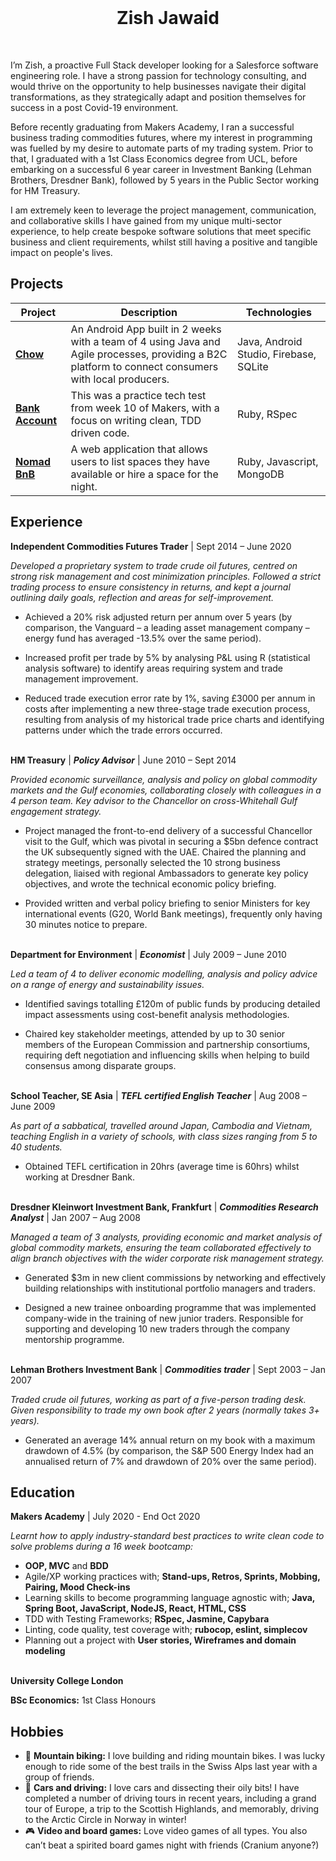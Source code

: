 <br>
<h1 align="center">
 Zish Jawaid
</h1>
<br> 

I’m Zish, a proactive Full Stack developer looking for a Salesforce software engineering role. I have a strong passion for technology consulting, and would thrive on the opportunity to help businesses navigate their digital transformations, as they strategically adapt and position themselves for success in a post Covid-19 environment.

Before recently graduating from Makers Academy, I ran a successful business trading commodities futures, where my interest in programming was fuelled by my desire to automate parts of my trading system. Prior to that, I graduated with a 1st Class Economics degree from UCL, before embarking on a successful 6 year career in Investment Banking (Lehman Brothers, Dresdner Bank), followed by 5 years in the Public Sector working for HM Treasury.

I am extremely keen to leverage the project management, communication, and collaborative skills I have gained from my unique multi-sector experience, to help create bespoke software solutions that meet specific business and client requirements, whilst still having a positive and tangible impact on people's lives.


## Projects

| Project                                                            | Description                                                                                                                                               | Technologies                           |
| ------------------------------------------------------------------ | --------------------------------------------------------------------------------------------------------------------------------------------------------- | -------------------------------------- |
| [**Chow**](https://github.com/ZishJawaid/project_chow)             | An Android App built in 2 weeks with a team of 4 using Java and Agile processes, providing a B2C platform to connect consumers with local producers. <br> | Java, Android Studio, Firebase, SQLite |
| [**Bank Account**](https://github.com/ZishJawaid/Bank-Account-App) | This was a practice tech test from week 10 of Makers, with a focus on writing clean, TDD driven code.                                                     | Ruby, RSpec                            |
| [**Nomad BnB**](https://github.com/just-tam/makersBnB)             | A web application that allows users to list spaces they have available or hire a space for the night. <br>                                                | Ruby, Javascript, MongoDB              |


## Experience

**Independent Commodities Futures Trader** | Sept 2014 – June 2020

_Developed a proprietary system to trade crude oil futures, centred on strong risk management and cost minimization principles. Followed a strict trading process to ensure consistency in returns, and kept a journal outlining daily goals, reflection and areas for self-improvement._

- Achieved a 20% risk adjusted return per annum over 5 years (by comparison, the Vanguard – a leading asset management company – energy fund has averaged -13.5% over the same period).

- Increased profit per trade by 5% by analysing P&L using R (statistical analysis software) to identify areas requiring system and trade management improvement.

- Reduced trade execution error rate by 1%, saving £3000 per annum in costs after implementing a new three-stage trade execution process, resulting from analysis of my historical trade price charts and identifying patterns under which the trade errors occurred.<br></br>

**HM Treasury** | **_Policy Advisor_** | June 2010 – Sept 2014

_Provided economic surveillance, analysis and policy on global commodity markets and the Gulf economies, collaborating closely with colleagues in a 4 person team. Key advisor to the Chancellor on cross-Whitehall Gulf engagement strategy._

- Project managed the front-to-end delivery of a successful Chancellor visit to the Gulf, which was pivotal in securing a $5bn defence contract the UK subsequently signed with the UAE. Chaired the planning and strategy meetings, personally selected the 10 strong business delegation, liaised with regional Ambassadors to generate key policy objectives, and wrote the technical economic policy briefing.

- Provided written and verbal policy briefing to senior Ministers for key international events (G20, World Bank meetings), frequently only having 30 minutes notice to prepare.<br></br>

**Department for Environment** | **_Economist_** | July 2009 – June 2010

_Led a team of 4 to deliver economic modelling, analysis and policy advice on a range of energy and sustainability issues._ 

- Identified savings totalling £120m of public funds by producing detailed impact assessments using cost-benefit analysis methodologies.

- Chaired key stakeholder meetings, attended by up to 30 senior members of the European Commission and partnership consortiums, requiring deft negotiation and influencing skills when helping to build consensus among disparate groups.<br></br>

**School Teacher, SE Asia** | **_TEFL certified English Teacher_** | Aug 2008 – June 2009

_As part of a sabbatical, travelled around Japan, Cambodia and Vietnam, teaching English in a variety of schools, with class sizes ranging from 5 to 40 students._

- Obtained TEFL certification in 20hrs (average time is 60hrs) whilst working at Dresdner Bank.<br></br>

**Dresdner Kleinwort Investment Bank, Frankfurt** | **_Commodities Research Analyst_** | Jan 2007 – Aug 2008

_Managed a team of 3 analysts, providing economic and market analysis of global commodity markets, ensuring the team collaborated effectively to align branch objectives with the wider corporate risk management strategy._

- Generated $3m in new client commissions by networking and effectively building relationships with institutional portfolio managers and traders.

- Designed a new trainee onboarding programme that was implemented company-wide in the training of new junior traders. Responsible for supporting and developing 10 new traders through the company mentorship programme.<br></br>

**Lehman Brothers Investment Bank** | **_Commodities trader_** | Sept 2003 – Jan 2007

_Traded crude oil futures, working as part of a five-person trading desk. Given responsibility to trade my own book after 2 years (normally takes 3+ years)._

- Generated an average 14% annual return on my book with a maximum drawdown of 4.5% (by comparison, the S&P 500 Energy Index had an annualised return of 7% and drawdown of 20% over the same period).


## Education

**Makers Academy** | July 2020 - End Oct 2020

_Learnt how to apply industry-standard best practices to write clean code to solve problems during a 16 week bootcamp:_

- **OOP, MVC** and **BDD**
- Agile/XP working practices with; **Stand-ups, Retros, Sprints, Mobbing, Pairing, Mood Check-ins**
- Learning skills to become programming language agnostic with; **Java, Spring Boot, JavaScript, NodeJS, React, HTML, CSS**
- TDD with Testing Frameworks; **RSpec, Jasmine, Capybara**
- Linting, code quality, test coverage with; **rubocop, eslint, simplecov**
- Planning out a project with **User stories, Wireframes and domain modeling**<br></br>

**University College London**

**BSc Economics:** 1st Class Honours


## Hobbies

- 🚴 **Mountain biking:** I love building and riding mountain bikes. I was lucky enough to ride some of the best trails in the Swiss Alps last year with a group of friends.
- 🚗 **Cars and driving:** I love cars and dissecting their oily bits! I have completed a number of driving tours in recent years, including a grand tour of Europe, a trip to the Scottish Highlands, and memorably, driving to the Arctic Circle in Norway in winter!
- 🎮 **Video and board games:** Love video games of all types. You also can’t beat a spirited board games night with friends (Cranium anyone?)
